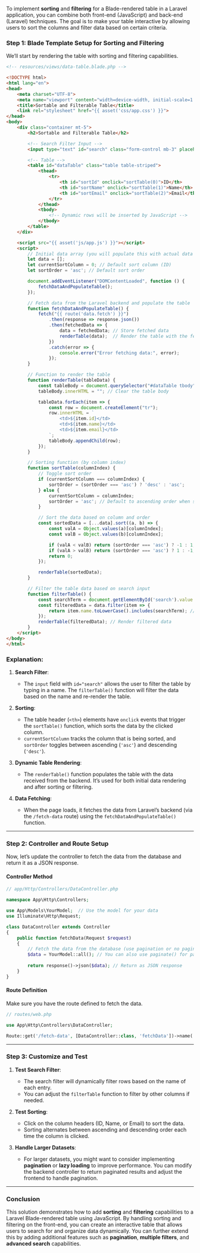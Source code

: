 To implement **sorting** and **filtering** for a Blade-rendered table in a Laravel application, you can combine both front-end (JavaScript) and back-end (Laravel) techniques. The goal is to make your table interactive by allowing users to sort the columns and filter data based on certain criteria.

### **Step 1: Blade Template Setup for Sorting and Filtering**

We’ll start by rendering the table with sorting and filtering capabilities.

```html
<!-- resources/views/data-table.blade.php -->

<!DOCTYPE html>
<html lang="en">
<head>
    <meta charset="UTF-8">
    <meta name="viewport" content="width=device-width, initial-scale=1.0">
    <title>Sortable and Filterable Table</title>
    <link rel="stylesheet" href="{{ asset('css/app.css') }}">
</head>
<body>
    <div class="container mt-5">
        <h2>Sortable and Filterable Table</h2>

        <!-- Search Filter Input -->
        <input type="text" id="search" class="form-control mb-3" placeholder="Search by name" onkeyup="filterTable()">

        <!-- Table -->
        <table id="dataTable" class="table table-striped">
            <thead>
                <tr>
                    <th id="sortId" onclick="sortTable(0)">ID</th>
                    <th id="sortName" onclick="sortTable(1)">Name</th>
                    <th id="sortEmail" onclick="sortTable(2)">Email</th>
                </tr>
            </thead>
            <tbody>
                <!-- Dynamic rows will be inserted by JavaScript -->
            </tbody>
        </table>
    </div>

    <script src="{{ asset('js/app.js') }}"></script>
    <script>
        // Initial data array (you will populate this with actual data from Laravel backend)
        let data = [];
        let currentSortColumn = 0; // Default sort column (ID)
        let sortOrder = 'asc'; // Default sort order

        document.addEventListener("DOMContentLoaded", function () {
            fetchDataAndPopulateTable();
        });

        // Fetch data from the Laravel backend and populate the table
        function fetchDataAndPopulateTable() {
            fetch("{{ route('data.fetch') }}")
                .then(response => response.json())
                .then(fetchedData => {
                    data = fetchedData; // Store fetched data
                    renderTable(data);  // Render the table with the fetched data
                })
                .catch(error => {
                    console.error("Error fetching data:", error);
                });
        }

        // Function to render the table
        function renderTable(tableData) {
            const tableBody = document.querySelector("#dataTable tbody");
            tableBody.innerHTML = ""; // Clear the table body

            tableData.forEach(item => {
                const row = document.createElement("tr");
                row.innerHTML = `
                    <td>${item.id}</td>
                    <td>${item.name}</td>
                    <td>${item.email}</td>
                `;
                tableBody.appendChild(row);
            });
        }

        // Sorting function (by column index)
        function sortTable(columnIndex) {
            // Toggle sort order
            if (currentSortColumn === columnIndex) {
                sortOrder = (sortOrder === 'asc') ? 'desc' : 'asc';
            } else {
                currentSortColumn = columnIndex;
                sortOrder = 'asc'; // Default to ascending order when switching columns
            }

            // Sort the data based on column and order
            const sortedData = [...data].sort((a, b) => {
                const valA = Object.values(a)[columnIndex];
                const valB = Object.values(b)[columnIndex];

                if (valA < valB) return (sortOrder === 'asc') ? -1 : 1;
                if (valA > valB) return (sortOrder === 'asc') ? 1 : -1;
                return 0;
            });

            renderTable(sortedData);
        }

        // Filter the table data based on search input
        function filterTable() {
            const searchTerm = document.getElementById('search').value.toLowerCase();
            const filteredData = data.filter(item => {
                return item.name.toLowerCase().includes(searchTerm); // Filter by name
            });
            renderTable(filteredData); // Render filtered data
        }
    </script>
</body>
</html>
```

### **Explanation:**

1. **Search Filter**: 
   - The `input` field with `id="search"` allows the user to filter the table by typing in a name. The `filterTable()` function will filter the data based on the name and re-render the table.
   
2. **Sorting**:
   - The table header (`<th>`) elements have `onclick` events that trigger the `sortTable()` function, which sorts the data by the clicked column.
   - `currentSortColumn` tracks the column that is being sorted, and `sortOrder` toggles between ascending (`'asc'`) and descending (`'desc'`).

3. **Dynamic Table Rendering**:
   - The `renderTable()` function populates the table with the data received from the backend. It’s used for both initial data rendering and after sorting or filtering.

4. **Data Fetching**:
   - When the page loads, it fetches the data from Laravel’s backend (via the `/fetch-data` route) using the `fetchDataAndPopulateTable()` function.

---

### **Step 2: Controller and Route Setup**

Now, let’s update the controller to fetch the data from the database and return it as a JSON response.

#### **Controller Method**

```php
// app/Http/Controllers/DataController.php

namespace App\Http\Controllers;

use App\Models\YourModel;  // Use the model for your data
use Illuminate\Http\Request;

class DataController extends Controller
{
    public function fetchData(Request $request)
    {
        // Fetch the data from the database (use pagination or no pagination depending on the size)
        $data = YourModel::all(); // You can also use paginate() for pagination if needed
        
        return response()->json($data); // Return as JSON response
    }
}
```

#### **Route Definition**

Make sure you have the route defined to fetch the data.

```php
// routes/web.php

use App\Http\Controllers\DataController;

Route::get('/fetch-data', [DataController::class, 'fetchData'])->name('data.fetch');
```

---

### **Step 3: Customize and Test**

1. **Test Search Filter**:
   - The search filter will dynamically filter rows based on the name of each entry.
   - You can adjust the `filterTable` function to filter by other columns if needed.

2. **Test Sorting**:
   - Click on the column headers (ID, Name, or Email) to sort the data.
   - Sorting alternates between ascending and descending order each time the column is clicked.

3. **Handle Larger Datasets**:
   - For larger datasets, you might want to consider implementing **pagination** or **lazy loading** to improve performance. You can modify the backend controller to return paginated results and adjust the frontend to handle pagination.

---

### **Conclusion**

This solution demonstrates how to add **sorting** and **filtering** capabilities to a Laravel Blade-rendered table using JavaScript. By handling sorting and filtering on the front-end, you can create an interactive table that allows users to search for and organize data dynamically. You can further extend this by adding additional features such as **pagination**, **multiple filters**, and **advanced search** capabilities.